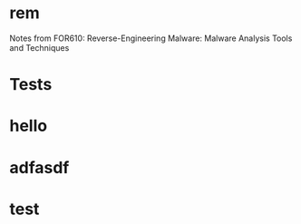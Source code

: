 # rem
Notes from FOR610: Reverse-Engineering Malware: Malware Analysis Tools and Techniques

# Tests
# hello
# adfasdf
# test